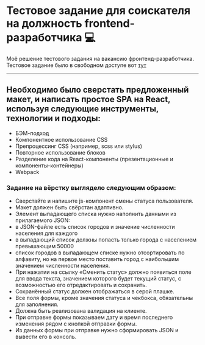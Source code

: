 # Тестовое задание для соискателя на должность frontend-разработчика :computer:
Моё решение тестового задания на вакансию фронтенд-разработчика. Тестовое задание было в свободном доступе вот [тут](https://github.com/Hexlet/ru-test-assignments)
___
## Необходимо было сверстать предложенный макет, и написать простое SPA на React, используя следующие инструменты, технологии и подходы:
* БЭМ-подход
* Компонентное использование CSS
* Препроцессинг CSS (например, scss или stylus)
* Повторное использование блоков
* Разделение кода на React-компоненты (презентационные и
компоненты-контейнеры)
* Webpack

### Задание на вёрстку выглядело следующим образом:
* Сверстайте и напишите js-компонент смены статуса пользователя.
* Макет должен быть свёрстан адаптивно.
* Элемент выпадающего списка нужно наполнить данными из прилагаемого JSON:
* в JSON-файле есть список городов и значение численности населения для каждого
* в выпадающий список должны попасть только города с населением превышающим 50000
* список городов в выпадающем списке нужно отсортировать по алфавиту, но на первое место поставить город с наибольшим значением численности населения.
* При нажатии на ссылку «Сменить статус» должно появиться поле для ввода текста, значением которого будет текущий статус, с возможностью его отредактировать и сохранить.
* Сохранённый статус должен отображаться в серой плашке.
* Все поля формы, кроме значения статуса и чекбокса, обязательны для заполнения.
* Должна быть реализована валидация на клиенте.
* При отправке формы показываем дату и время последнего изменения рядом с кнопкой отправки формы.
* Из данных формы при отправке нужно сформировать JSON и вывести его в консоль.
